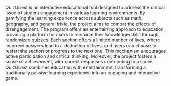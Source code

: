 QuizQuest is an interactive educational tool designed to address the critical issue of student engagement in various learning environments. By gamifying the learning experience across subjects such as math, geography, and general trivia, the project aims to combat the effects of disengagement. The program offers an entertaining approach to education, providing a platform for users to reinforce their knowledge/skills through randomized quizzes. Each section offers a limited number of lives, where incorrect answers lead to a deduction of lives, and users can choose to restart the section or progress to the next one. This mechanism encourages active participation and critical thinking. Moreover, the project fosters a sense of achievement, with correct responses contributing to a score. QuizQuest combines education with entertainment, transforming a traditionally passive learning experience into an engaging and interactive game.
